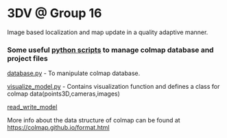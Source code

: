 # 3DV @ Group 16
Image based localization and map update in a quality adaptive manner.

### Some useful [python scripts](https://github.com/colmap/colmap/tree/dev/scripts/python)  to manage colmap database and project files 
[database.py](https://github.com/colmap/colmap/blob/dev/scripts/python/database.py) - To manipulate colmap database. 

[visualize_model.py](https://github.com/colmap/colmap/blob/dev/scripts/python/visualize_model.py) - Contains visualization function and defines a class for colmap data(points3D,cameras,images)

[read_write_model](https://github.com/Zhu-Liyuan/3DV/blob/master/hloc/utils/read_write_model.py)

More info about the data structure of colmap can be found at https://colmap.github.io/format.html
